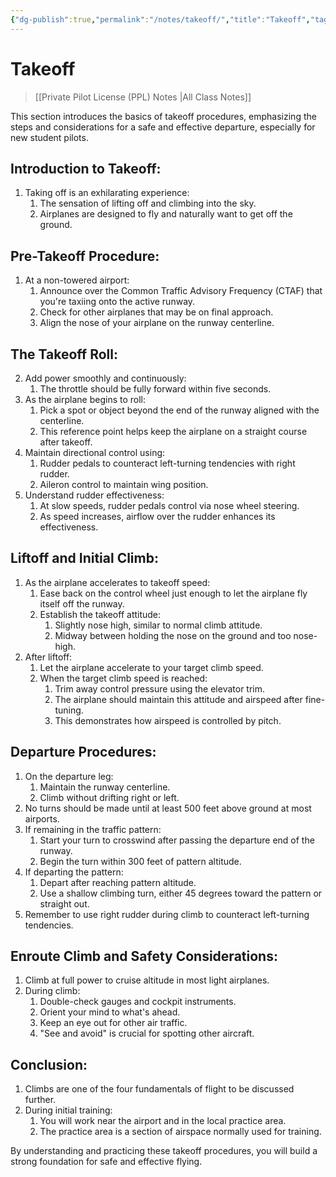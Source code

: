 ```yaml
---
{"dg-publish":true,"permalink":"/notes/takeoff/","title":"Takeoff","tags":["aviation","classnotes"]}
---
```



# Takeoff
> [[Private Pilot License (PPL) Notes \|All Class Notes]]


This section introduces the basics of takeoff procedures, emphasizing the steps and considerations for a safe and effective departure, especially for new student pilots.

## Introduction to Takeoff:

1. Taking off is an exhilarating experience:
    1. The sensation of lifting off and climbing into the sky.
    2. Airplanes are designed to fly and naturally want to get off the ground.

## Pre-Takeoff Procedure:

1. At a non-towered airport:
    1. Announce over the Common Traffic Advisory Frequency (CTAF) that you're taxiing onto the active runway.
    2. Check for other airplanes that may be on final approach.
    3. Align the nose of your airplane on the runway centerline.

## The Takeoff Roll:

2. Add power smoothly and continuously:
    1. The throttle should be fully forward within five seconds.
3. As the airplane begins to roll:
    1. Pick a spot or object beyond the end of the runway aligned with the centerline.
    2. This reference point helps keep the airplane on a straight course after takeoff.
4. Maintain directional control using:
    1. Rudder pedals to counteract left-turning tendencies with right rudder.
    2. Aileron control to maintain wing position.
5. Understand rudder effectiveness:
    1. At slow speeds, rudder pedals control via nose wheel steering.
    2. As speed increases, airflow over the rudder enhances its effectiveness.

## Liftoff and Initial Climb:

1. As the airplane accelerates to takeoff speed:
    1. Ease back on the control wheel just enough to let the airplane fly itself off the runway.
    2. Establish the takeoff attitude:
        1. Slightly nose high, similar to normal climb attitude.
        2. Midway between holding the nose on the ground and too nose-high.
2. After liftoff:
    1. Let the airplane accelerate to your target climb speed.
    2. When the target climb speed is reached:
        1. Trim away control pressure using the elevator trim.
        2. The airplane should maintain this attitude and airspeed after fine-tuning.
        3. This demonstrates how airspeed is controlled by pitch.

## Departure Procedures:

1. On the departure leg:
    1. Maintain the runway centerline.
    2. Climb without drifting right or left.
2. No turns should be made until at least 500 feet above ground at most airports.
3. If remaining in the traffic pattern:
    1. Start your turn to crosswind after passing the departure end of the runway.
    2. Begin the turn within 300 feet of pattern altitude.
4. If departing the pattern:
    1. Depart after reaching pattern altitude.
    2. Use a shallow climbing turn, either 45 degrees toward the pattern or straight out.
5. Remember to use right rudder during climb to counteract left-turning tendencies.

## Enroute Climb and Safety Considerations:

1. Climb at full power to cruise altitude in most light airplanes.
2. During climb:
    1. Double-check gauges and cockpit instruments.
    2. Orient your mind to what's ahead.
    3. Keep an eye out for other air traffic.
    4. "See and avoid" is crucial for spotting other aircraft.

## Conclusion:

1. Climbs are one of the four fundamentals of flight to be discussed further.
2. During initial training:
    1. You will work near the airport and in the local practice area.
    2. The practice area is a section of airspace normally used for training.

By understanding and practicing these takeoff procedures, you will build a strong foundation for safe and effective flying.